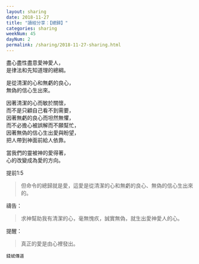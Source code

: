 ```yaml
---
layout: sharing
date: 2018-11-27
title: "讀經分享：【總歸】"
categories: sharing
weekNum: 45
dayNum: 2
permalink: /sharing/2018-11-27-sharing.html
---
```


盡心盡性盡意愛神愛人，  
是律法和先知道理的總綱。  

是從清潔的心和無虧的良心，  
無偽的信心生出來。  

因著清潔的心而敏於關懷，  
而不是只顧自己看不到需要，  
因著無虧的良心而坦然無懼，  
而不必擔心被誤解而不願幫忙，  
因著無偽的信心生出愛與盼望，  
把人帶到神面前給人依靠。  

當我們的靈被神的愛得著，  
心的改變成為愛的方向。  

提前1:5 
>但命令的總歸就是愛，這愛是從清潔的心和無虧的良心、無偽的信心生出來的。

禱告：
>求神幫助我有清潔的心，毫無愧疚，誠實無偽，就生出愛神愛人的心。

提醒：
>真正的愛是由心裡發出。

`錢斌傳道`
